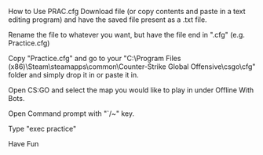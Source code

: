 How to Use PRAC.cfg
Download file (or copy contents and paste in a text editing program) and have the saved file present as a .txt file.

Rename the file to whatever you want, but have the file end in ".cfg" (e.g. Practice.cfg)

Copy "Practice.cfg" and go to your "C:\Program Files (x86)\Steam\steamapps\common\Counter-Strike Global Offensive\csgo\cfg" folder and simply drop it in or paste it in.

Open CS:GO and select the map you would like to play in under Offline With Bots.

Open Command prompt with "`/~" key.

Type "exec practice"

Have Fun
